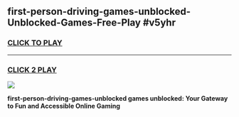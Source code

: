 
## first-person-driving-games-unblocked-Unblocked-Games-Free-Play #v5yhr
<h3>
<a href="https://us.freeplayer.one?title=first-person-driving-games-unblocked&ref=9M">CLICK TO PLAY</a></h3>
<hr>

<h3>
<a href="https://us.freeplayer.one?title=first-person-driving-games-unblocked&ref=9M">CLICK 2 PLAY</a>
  
</h3>

<a href="https://us.freeplayer.one?title=first-person-driving-games-unblocked&ref=9M"><img src="https://clearcache.store/games.png"></a>


**first-person-driving-games-unblocked games unblocked: Your Gateway to Fun and Accessible Online Gaming**
